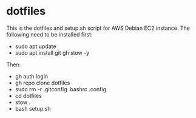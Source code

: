 # dotfiles

This is the dotfiles and setup.sh script for AWS Debian EC2 instance.
The following need to be installed first:
- sudo apt update
- sudo apt install git gh stow -y

Then:
- gh auth login
- gh repo clone dotfiles
- sudo rm -r .gitconfig .bashrc .config
- cd dotfiles
- stow .
- bash setup.sh
